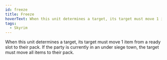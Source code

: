 ```yaml
---
id: freeze
title: Freeze
hoverText: When this unit determines a target, its target must move 1 item from a ready slot to their pack. If the party is currently in an under siege town, the target must move all items to their pack.
tags:
  - Skyrim
---
```


When this unit determines a target, its target must move 1 item from a ready slot to their pack. If the party is currently in an under siege town, the target must move all items to their pack.